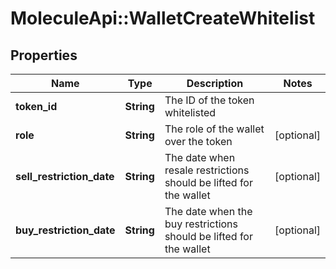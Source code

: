 # MoleculeApi::WalletCreateWhitelist

## Properties
Name | Type | Description | Notes
------------ | ------------- | ------------- | -------------
**token_id** | **String** | The ID of the token whitelisted | 
**role** | **String** | The role of the wallet over the token | [optional] 
**sell_restriction_date** | **String** | The date when resale restrictions should be lifted for the wallet | [optional] 
**buy_restriction_date** | **String** | The date when the buy restrictions should be lifted for the wallet | [optional] 


